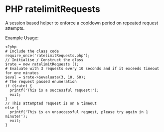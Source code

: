 PHP ratelimitRequests
=====================

A session based helper to enforce a cooldown period on repeated request attempts.

Example Usage:

    <?php
    # Include the class code
    require_once('ratelimitRequests.php');
    // Initialise / Construct the class
    $rate = new ratelimitRequests ();
    # Evaluate with 3 requests every 10 seconds and if it exceeds timeout for one minutes
    $eval = $rate->$evaluate(3, 10, 60);
    # The request passed enumeration
    if ($rate) {
      printf('This is a successful request!');
      exit;
    }
    // This attempted request is on a timeout
    else {
      printf('This is an unsuccessful request, please try again in 1 minute!');
      exit;
    }